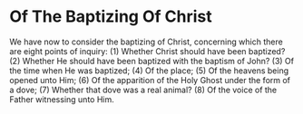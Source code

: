 # Of The Baptizing Of Christ

We have now to consider the baptizing of Christ, concerning which there are eight points of inquiry:
(1) Whether Christ should have been baptized?
(2) Whether He should have been baptized with the baptism of John?
(3) Of the time when He was baptized;
(4) Of the place;
(5) Of the heavens being opened unto Him;
(6) Of the apparition of the Holy Ghost under the form of a dove;
(7) Whether that dove was a real animal?
(8) Of the voice of the Father witnessing unto Him.